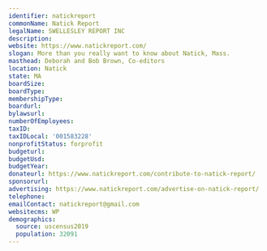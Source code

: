 ```yaml
---
identifier: natickreport
commonName: Natick Report
legalName: SWELLESLEY REPORT INC
description:
website: https://www.natickreport.com/
slogan: More than you really want to know about Natick, Mass.
masthead: Deborah and Bob Brown, Co-editors
location: Natick
state: MA
boardSize:
boardType:
membershipType:
boardurl:
bylawsurl:
numberOfEmployees:
taxID:
taxIDLocal: '001583228'
nonprofitStatus: forprofit
budgeturl:
budgetUsd:
budgetYear:
donateurl: https://www.natickreport.com/contribute-to-natick-report/
sponsorurl:
advertising: https://www.natickreport.com/advertise-on-natick-report/
telephone:
emailContact: natickreport@gmail.com
websitecms: WP
demographics:
  source: uscensus2019
  population: 32091
---
```


